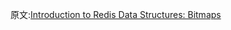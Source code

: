 

原文:[Introduction to Redis Data Structures: Bitmaps](https://scalegrid.io/blog/introduction-to-redis-data-structure-bitmaps/)
